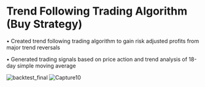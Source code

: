 # Trend Following Trading Algorithm (Buy Strategy)

•	Created trend following trading algorithm to gain risk adjusted profits from major trend reversals

•	Generated trading signals based on price action and trend analysis of 18-day simple moving average

![backtest_final](https://user-images.githubusercontent.com/35648851/98486673-19f8d300-221f-11eb-9fdf-6d7d2b2b99ed.png)
![Capture10](https://user-images.githubusercontent.com/35648851/99866280-7c35ca00-2b75-11eb-944e-0e9f305e8bf1.JPG)
